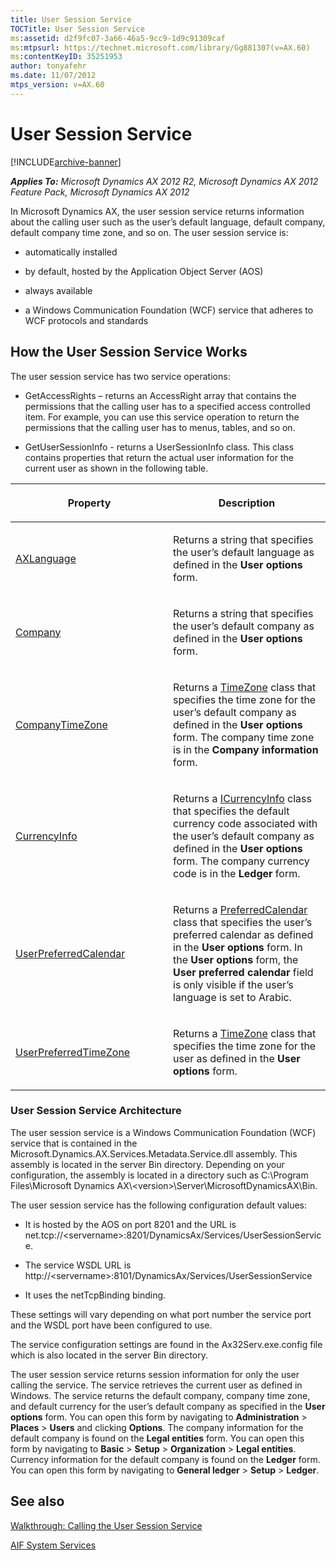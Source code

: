 ```yaml
---
title: User Session Service
TOCTitle: User Session Service
ms:assetid: d2f9fc07-3a66-46a5-9cc9-1d9c91309caf
ms:mtpsurl: https://technet.microsoft.com/library/Gg881307(v=AX.60)
ms:contentKeyID: 35251953
author: tonyafehr
ms.date: 11/07/2012
mtps_version: v=AX.60
---
```


# User Session Service 


[!INCLUDE[archive-banner](includes/archive-banner.md)]


_**Applies To:** Microsoft Dynamics AX 2012 R2, Microsoft Dynamics AX 2012 Feature Pack, Microsoft Dynamics AX 2012_

In Microsoft Dynamics AX, the user session service returns information about the calling user such as the user’s default language, default company, default company time zone, and so on. The user session service is:

  - automatically installed

  - by default, hosted by the Application Object Server (AOS)

  - always available

  - a Windows Communication Foundation (WCF) service that adheres to WCF protocols and standards

## How the User Session Service Works

The user session service has two service operations:

  - GetAccessRights – returns an AccessRight array that contains the permissions that the calling user has to a specified access controlled item. For example, you can use this service operation to return the permissions that the calling user has to menus, tables, and so on.

  - GetUserSessionInfo - returns a UserSessionInfo class. This class contains properties that return the actual user information for the current user as shown in the following table.

<table>
<colgroup>
<col style="width: 50%" />
<col style="width: 50%" />
</colgroup>
<thead>
<tr class="header">
<th><p>Property</p></th>
<th><p>Description</p></th>
</tr>
</thead>
<tbody>
<tr class="odd">
<td><p><a href="https://technet.microsoft.com/library/hh153252(v=ax.60)">AXLanguage</a></p></td>
<td><p>Returns a string that specifies the user’s default language as defined in the <strong>User options</strong> form.</p></td>
</tr>
<tr class="even">
<td><p><a href="https://technet.microsoft.com/library/hh152233(v=ax.60)">Company</a></p></td>
<td><p>Returns a string that specifies the user’s default company as defined in the <strong>User options</strong> form.</p></td>
</tr>
<tr class="odd">
<td><p><a href="https://technet.microsoft.com/library/hh153400(v=ax.60)">CompanyTimeZone</a></p></td>
<td><p>Returns a <a href="https://technet.microsoft.com/library/hh153353(v=ax.60)">TimeZone</a> class that specifies the time zone for the user’s default company as defined in the <strong>User options</strong> form. The company time zone is in the <strong>Company information</strong> form.</p></td>
</tr>
<tr class="even">
<td><p><a href="https://technet.microsoft.com/library/hh131129(v=ax.60)">CurrencyInfo</a></p></td>
<td><p>Returns a <a href="https://technet.microsoft.com/library/hh153397(v=ax.60)">ICurrencyInfo</a> class that specifies the default currency code associated with the user’s default company as defined in the <strong>User options</strong> form. The company currency code is in the <strong>Ledger</strong> form.</p></td>
</tr>
<tr class="odd">
<td><p><a href="https://technet.microsoft.com/library/hh151937(v=ax.60)">UserPreferredCalendar</a></p></td>
<td><p>Returns a <a href="https://technet.microsoft.com/library/hh186599(v=ax.60)">PreferredCalendar</a> class that specifies the user’s preferred calendar as defined in the <strong>User options</strong> form. In the <strong>User options</strong> form, the <strong>User preferred calendar</strong> field is only visible if the user’s language is set to Arabic.</p></td>
</tr>
<tr class="even">
<td><p><a href="https://technet.microsoft.com/library/hh152984(v=ax.60)">UserPreferredTimeZone</a></p></td>
<td><p>Returns a <a href="https://technet.microsoft.com/library/hh153353(v=ax.60)">TimeZone</a> class that specifies the time zone for the user as defined in the <strong>User options</strong> form.</p></td>
</tr>
</tbody>
</table>


### User Session Service Architecture

The user session service is a Windows Communication Foundation (WCF) service that is contained in the Microsoft.Dynamics.AX.Services.Metadata.Service.dll assembly. This assembly is located in the server Bin directory. Depending on your configuration, the assembly is located in a directory such as C:\\Program Files\\Microsoft Dynamics AX\\\<version\>\\Server\\MicrosoftDynamicsAX\\Bin.

The user session service has the following configuration default values:

  - It is hosted by the AOS on port 8201 and the URL is net.tcp://\<servername\>:8201/DynamicsAx/Services/UserSessionService.

  - The service WSDL URL is http://\<servername\>:8101/DynamicsAx/Services/UserSessionService

  - It uses the netTcpBinding binding.

These settings will vary depending on what port number the service port and the WSDL port have been configured to use.

The service configuration settings are found in the Ax32Serv.exe.config file which is also located in the server Bin directory.

The user session service returns session information for only the user calling the service. The service retrieves the current user as defined in Windows. The service returns the default company, company time zone, and default currency for the user’s default company as specified in the **User options** form. You can open this form by navigating to **Administration** \> **Places** \> **Users** and clicking **Options**. The company information for the default company is found on the **Legal entities** form. You can open this form by navigating to **Basic** \> **Setup** \> **Organization** \> **Legal entities**. Currency information for the default company is found on the **Ledger** form. You can open this form by navigating to **General ledger** \> **Setup** \> **Ledger**.

## See also

[Walkthrough: Calling the User Session Service](walkthrough-calling-the-user-session-service.md)

[AIF System Services](aif-system-services.md)

